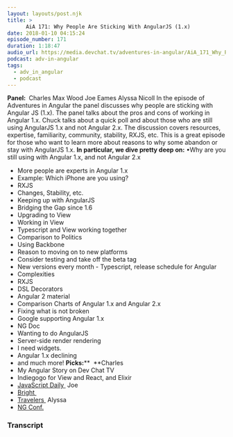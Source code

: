 ```yaml
---
layout: layouts/post.njk
title: >
      AiA 171: Why People Are Sticking With AngularJS (1.x)
date: 2018-01-10 04:15:24
episode_number: 171
duration: 1:18:47
audio_url: https://media.devchat.tv/adventures-in-angular/AiA_171_Why_People_Are_Sticking_With_AngularJS%20_1.x.mp3
podcast: adv-in-angular
tags: 
  - adv_in_angular
  - podcast
---
```


 **Panel:&nbsp;** Charles Max Wood Joe Eames Alyssa Nicoll In the episode of Adventures in Angular the panel discusses why people are sticking with Angular JS (1.x). The panel talks about the pros and cons of working in Angular 1.x. Chuck talks about a quick poll and about those who are still using AngularJS 1.x and not Angular 2.x. The discussion covers resources, expertise, familiarity, community, stability, RXJS, etc. This is a great episode for those who want to learn more about reasons to why some abandon or stay with AngularJS 1.x. **In particular, we dive pretty deep on:** •Why are you still using with Angular 1.x, and not Angular 2.x
- More people are experts in Angular 1.x
- Example: Which iPhone are you using?
- RXJS
- Changes, Stability, etc.
- Keeping up with AngularJS
- Bridging the Gap since 1.6
- Upgrading to View
- Working in View
- Typescript and View working together
- Comparison to Politics
- Using Backbone
- Reason to moving on to new platforms
- Consider testing and take off the beta tag
- New versions every month - Typescript, release schedule for Angular
- Complexities
- RXJS
- DSL Decorators
- Angular 2 material
- Comparison Charts of Angular 1.x and Angular 2.x
- Fixing what is not broken
- Google supporting Angular 1.x
- NG Doc
- Wanting to do AngularJS
- Server-side render rendering
- I need widgets.
- Angular 1.x declining
- and much more!
**Picks:**** &nbsp;**Charles
- My Angular Story on Dev Chat TV
- Indiegogo for View and React, and Elixir
- [JavaScript Daily&nbsp;](https://twitter.com/JavaScriptDaily?ref_src=twsrc%5Egoogle%7Ctwcamp%5Eserp%7Ctwgr%5Eauthor)
Joe
- [Bright&nbsp;](http://www.imdb.com/title/tt5519340/)
- [Travelers&nbsp;](http://www.imdb.com/title/tt5651844/)
Alyssa
- [NG Conf.](https://www.ng-conf.org)


### Transcript


